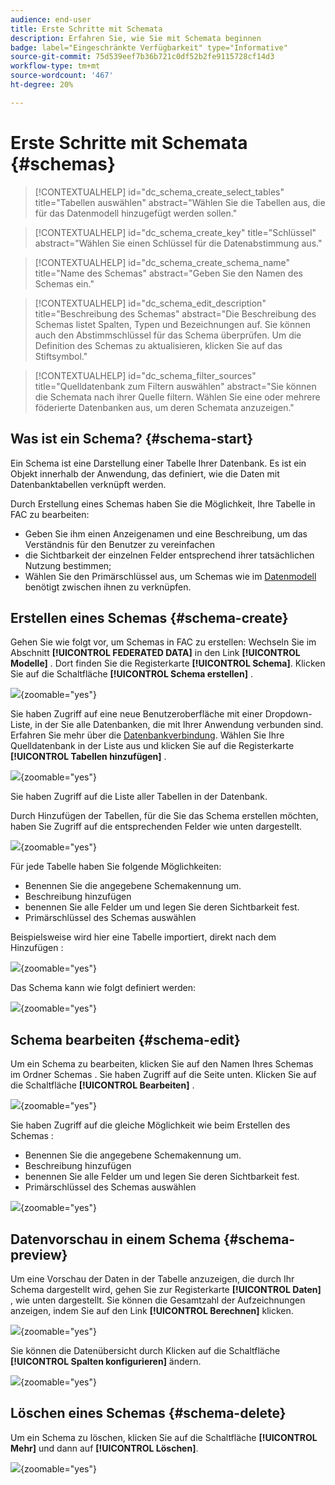 ```yaml
---
audience: end-user
title: Erste Schritte mit Schemata
description: Erfahren Sie, wie Sie mit Schemata beginnen
badge: label="Eingeschränkte Verfügbarkeit" type="Informative"
source-git-commit: 75d539eef7b36b721c0df52b2fe9115728cf14d3
workflow-type: tm+mt
source-wordcount: '467'
ht-degree: 20%

---
```


# Erste Schritte mit Schemata {#schemas}


>[!CONTEXTUALHELP]
>id="dc_schema_create_select_tables"
>title="Tabellen auswählen"
>abstract="Wählen Sie die Tabellen aus, die für das Datenmodell hinzugefügt werden sollen."

>[!CONTEXTUALHELP]
>id="dc_schema_create_key"
>title="Schlüssel"
>abstract="Wählen Sie einen Schlüssel für die Datenabstimmung aus."

>[!CONTEXTUALHELP]
>id="dc_schema_create_schema_name"
>title="Name des Schemas"
>abstract="Geben Sie den Namen des Schemas ein."


>[!CONTEXTUALHELP]
>id="dc_schema_edit_description"
>title="Beschreibung des Schemas"
>abstract="Die Beschreibung des Schemas listet Spalten, Typen und Bezeichnungen auf. Sie können auch den Abstimmschlüssel für das Schema überprüfen. Um die Definition des Schemas zu aktualisieren, klicken Sie auf das Stiftsymbol."

>[!CONTEXTUALHELP]
>id="dc_schema_filter_sources"
>title="Quelldatenbank zum Filtern auswählen"
>abstract="Sie können die Schemata nach ihrer Quelle filtern. Wählen Sie eine oder mehrere föderierte Datenbanken aus, um deren Schemata anzuzeigen."


## Was ist ein Schema? {#schema-start}

Ein Schema ist eine Darstellung einer Tabelle Ihrer Datenbank. Es ist ein Objekt innerhalb der Anwendung, das definiert, wie die Daten mit Datenbanktabellen verknüpft werden.

Durch Erstellung eines Schemas haben Sie die Möglichkeit, Ihre Tabelle in FAC zu bearbeiten:
- Geben Sie ihm einen Anzeigenamen und eine Beschreibung, um das Verständnis für den Benutzer zu vereinfachen
- die Sichtbarkeit der einzelnen Felder entsprechend ihrer tatsächlichen Nutzung bestimmen;
- Wählen Sie den Primärschlüssel aus, um Schemas wie im [Datenmodell](../data-management/gs-models.md#data-model-start) benötigt zwischen ihnen zu verknüpfen.

## Erstellen eines Schemas {#schema-create}

Gehen Sie wie folgt vor, um Schemas in FAC zu erstellen:
Wechseln Sie im Abschnitt **[!UICONTROL FEDERATED DATA]** in den Link **[!UICONTROL Modelle]** . Dort finden Sie die Registerkarte **[!UICONTROL Schema]**.
Klicken Sie auf die Schaltfläche **[!UICONTROL Schema erstellen]** .

![](assets/schema_create.png){zoomable="yes"}

Sie haben Zugriff auf eine neue Benutzeroberfläche mit einer Dropdown-Liste, in der Sie
alle Datenbanken, die mit Ihrer Anwendung verbunden sind. Erfahren Sie mehr über die [Datenbankverbindung](../connections/connections.md#connections-fdb).
Wählen Sie Ihre Quelldatenbank in der Liste aus und klicken Sie auf die Registerkarte **[!UICONTROL Tabellen hinzufügen]** .

![](assets/schema_tables.png){zoomable="yes"}

Sie haben Zugriff auf die Liste aller Tabellen in der Datenbank.

Durch Hinzufügen der Tabellen, für die Sie das Schema erstellen möchten, haben Sie Zugriff auf die entsprechenden Felder wie unten dargestellt.

![](assets/schema_fields.png){zoomable="yes"}

Für jede Tabelle haben Sie folgende Möglichkeiten:
- Benennen Sie die angegebene Schemakennung um.
- Beschreibung hinzufügen
- benennen Sie alle Felder um und legen Sie deren Sichtbarkeit fest.
- Primärschlüssel des Schemas auswählen

Beispielsweise wird hier eine Tabelle importiert, direkt nach dem Hinzufügen :

![](assets/schema_lumaorder.png){zoomable="yes"}

Das Schema kann wie folgt definiert werden:

![](assets/schema_lumaorders.png){zoomable="yes"}

## Schema bearbeiten {#schema-edit}

Um ein Schema zu bearbeiten, klicken Sie auf den Namen Ihres Schemas im Ordner Schemas . Sie haben Zugriff auf die Seite unten.
Klicken Sie auf die Schaltfläche **[!UICONTROL Bearbeiten]** .

![](assets/schema_edit.png){zoomable="yes"}

Sie haben Zugriff auf die gleiche Möglichkeit wie beim Erstellen des Schemas :
- Benennen Sie die angegebene Schemakennung um.
- Beschreibung hinzufügen
- benennen Sie alle Felder um und legen Sie deren Sichtbarkeit fest.
- Primärschlüssel des Schemas auswählen

![](assets/schema_edit_orders.png){zoomable="yes"}

## Datenvorschau in einem Schema {#schema-preview}

Um eine Vorschau der Daten in der Tabelle anzuzeigen, die durch Ihr Schema dargestellt wird, gehen Sie zur Registerkarte **[!UICONTROL Daten]** , wie unten dargestellt.
Sie können die Gesamtzahl der Aufzeichnungen anzeigen, indem Sie auf den Link **[!UICONTROL Berechnen]** klicken.

![](assets/schema_data.png){zoomable="yes"}

Sie können die Datenübersicht durch Klicken auf die Schaltfläche **[!UICONTROL Spalten konfigurieren]** ändern.

![](assets/schema_columns.png){zoomable="yes"}

## Löschen eines Schemas {#schema-delete}

Um ein Schema zu löschen, klicken Sie auf die Schaltfläche **[!UICONTROL Mehr]** und dann auf **[!UICONTROL Löschen]**.

![](assets/schema_delete.png){zoomable="yes"}